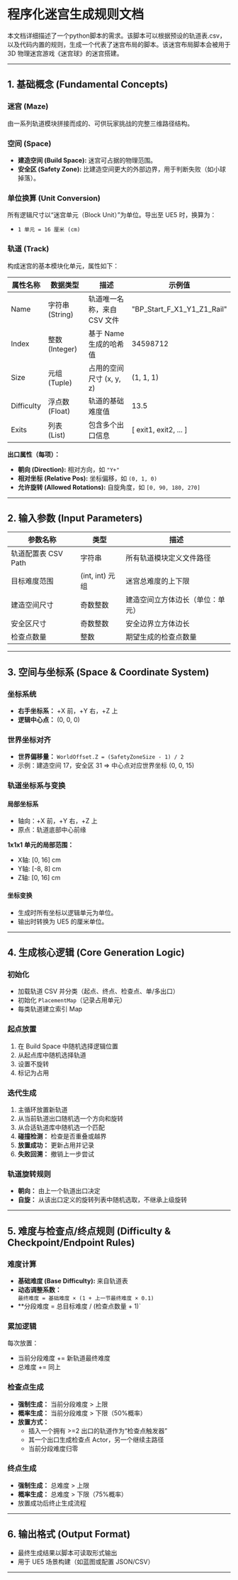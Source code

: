 # 程序化迷宫生成规则文档

本文档详细描述了一个python脚本的需求。该脚本可以根据预设的轨道表.csv，以及代码内置的规则，生成一个代表了迷宫布局的脚本。该迷宫布局脚本会被用于 3D 物理迷宫游戏《迷宫球》的迷宫搭建。

---

## 1. 基础概念 (Fundamental Concepts)

### 迷宫 (Maze)
由一系列轨道模块拼接而成的、可供玩家挑战的完整三维路径结构。

### 空间 (Space)
- **建造空间 (Build Space):** 迷宫可占据的物理范围。
- **安全区 (Safety Zone):** 比建造空间更大的外部边界，用于判断失败（如小球掉落）。

### 单位换算 (Unit Conversion)
所有逻辑尺寸以“迷宫单元（Block Unit）”为单位。导出至 UE5 时，换算为：
- `1 单元 = 16 厘米 (cm)`

### 轨道 (Track)
构成迷宫的基本模块化单元，属性如下：

| 属性名称      | 数据类型         | 描述                             | 示例值 |
|---------------|------------------|----------------------------------|--------|
| Name          | 字符串 (String)  | 轨道唯一名称，来自 CSV 文件       | "BP_Start_F_X1_Y1_Z1_Rail" |
| Index         | 整数 (Integer)   | 基于 Name 生成的哈希值           | 34598712 |
| Size          | 元组 (Tuple)     | 占用的空间尺寸 (x, y, z)         | (1, 1, 1) |
| Difficulty    | 浮点数 (Float)   | 轨道的基础难度值                 | 13.5 |
| Exits         | 列表 (List)      | 包含多个出口信息                  | [ exit1, exit2, ... ] |

**出口属性（每项）：**
- **朝向 (Direction):** 相对方向，如 `"Y+"`
- **相对坐标 (Relative Pos):** 坐标偏移，如 `(0, 1, 0)`
- **允许旋转 (Allowed Rotations):** 自旋角度，如 `[0, 90, 180, 270]`

---

## 2. 输入参数 (Input Parameters)

| 参数名称              | 类型             | 描述 |
|-----------------------|------------------|------|
| 轨道配置表 CSV Path   | 字符串           | 所有轨道模块定义文件路径 |
| 目标难度范围          | (int, int) 元组  | 迷宫总难度的上下限 |
| 建造空间尺寸          | 奇数整数         | 建造空间立方体边长（单位：单元） |
| 安全区尺寸            | 奇数整数         | 安全边界立方体边长 |
| 检查点数量            | 整数             | 期望生成的检查点数量 |

---

## 3. 空间与坐标系 (Space & Coordinate System)

### 坐标系统
- **右手坐标系：** +X 前，+Y 右，+Z 上
- **逻辑中心点：** (0, 0, 0)

### 世界坐标对齐
- **世界偏移量：** `WorldOffset.Z = (SafetyZoneSize - 1) / 2`
- 示例：建造空间 17，安全区 31 ⇒ 中心点对应世界坐标 (0, 0, 15)

### 轨道坐标系与变换

#### 局部坐标系
- 轴向：+X 前，+Y 右，+Z 上
- 原点：轨道底部中心前缘

**1x1x1 单元的局部范围：**
- X轴: [0, 16] cm
- Y轴: [-8, 8] cm
- Z轴: [0, 16] cm

#### 坐标变换
- 生成时所有坐标以逻辑单元为单位。
- 输出时转换为 UE5 的厘米单位。

---

## 4. 生成核心逻辑 (Core Generation Logic)

### 初始化
- 加载轨道 CSV 并分类（起点、终点、检查点、单/多出口）
- 初始化 `PlacementMap`（记录占用单元）
- 每类轨道建立索引 Map

### 起点放置
1. 在 Build Space 中随机选择逻辑位置
2. 从起点库中随机选择轨道
3. 设置不旋转
4. 标记为占用

### 迭代生成
1. 主循环放置新轨道
2. 从当前轨道出口随机选一个方向和旋转
3. 从合适轨道库中随机选一个匹配
4. **碰撞检测：** 检查是否重叠或越界
5. **放置成功：** 更新占用并记录
6. **失败回溯：** 撤销上一步尝试

### 轨道旋转规则
- **朝向：** 由上一个轨道出口决定
- **自旋：** 从该出口定义的旋转列表中随机选取，不继承上级旋转

---

## 5. 难度与检查点/终点规则 (Difficulty & Checkpoint/Endpoint Rules)

### 难度计算

- **基础难度 (Base Difficulty):** 来自轨道表
- **动态调整系数：**  
  `最终难度 = 基础难度 × (1 + 上一节最终难度 × 0.1)`
- **分段难度 = 总目标难度 / (检查点数量 + 1)`

### 累加逻辑
每次放置：
- 当前分段难度 += 新轨道最终难度
- 总难度 += 同上

### 检查点生成

- **强制生成：** 当前分段难度 > 上限
- **概率生成：** 当前分段难度 > 下限（50%概率）
- **放置方式：**
  - 插入一个拥有 >=2 出口的轨道作为“检查点触发器”
  - 其一个出口生成检查点 Actor，另一个继续主路径
  - 当前分段难度归零

### 终点生成

- **强制生成：** 总难度 > 上限
- **概率生成：** 总难度 > 下限（75%概率）
- 放置成功后终止生成流程

---

## 6. 输出格式 (Output Format)

- 最终生成结果以脚本可读取形式输出
- 用于 UE5 场景构建（如蓝图或配置 JSON/CSV）

---
